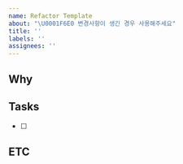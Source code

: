 ```yaml
---
name: Refactor Template
about: "\U0001F6E0️ 변경사항이 생긴 경우 사용해주세요"
title: ''
labels: ''
assignees: ''
---
```


<!-- 이슈 제목은 `[Refactor] ${제목}`과 같이 작성헤주세요 -->
<!-- Labels와 Assignees을 등록해주세요 -->

## Why

<!-- 리팩토링을 해야 하는 이유에 대해 작성해주세요 -->

## Tasks

<!-- 진행해야 하는 작업들을 적어주세요 -->

- [ ]

## ETC

<!-- 참고해야 하는 내용이 있다면 적어주세요 -->
